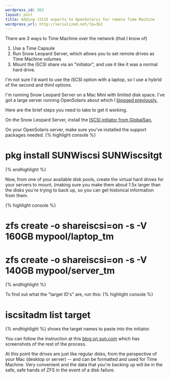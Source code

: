 ```yaml
--- 
wordpress_id: 362
layout: post
title: Adding iSCSI exports to OpenSolaris for remote Time Machine
wordpress_url: http://serialized.net/?p=362
---
```

There are 3 ways to Time Machine over the network (that I know of)
<ol>
<li>Use a Time Capsule</li>
<li>Run Snow Leopard Server, which allows you to set remote drives as Time Machine volumes</li>
<li>Mount the iSCSI share via an "initiator", and use it like it was a normal hard drive.</li>
</ol>

I'm not sure I'd want to use the iSCSI option with a laptop, so I use a hybrid of the second and third options.

I'm running Snow Leopard Server on a Mac Mini with limited disk space. I've got a large server running OpenSolaris about which I [blogged previously.](/2009/02/the-littlest-thumper-opensolaris-nas-on-an-msi-wind-pc/)

Here are the brief steps you need to take to get it working.

On the Snow Leopard Server, install the [ISCSI initiator from GlobalSan.](http://www.studionetworksolutions.com/products/product_detail.php?t=more&pi=11)

On your OpenSolaris server, make sure you've installed the support packages needed.
{% highlight console %}
# pkg install SUNWiscsi SUNWiscsitgt
{% endhighlight %}

Now, from one of your available disk pools, create the virtual hard drives for your servers to mount, (making sure you make them about 1.5x larger than the disks you're trying to back up, so you can get historical information from them.

{% highlight console %}
# zfs create -o shareiscsi=on -s -V 160GB mypool/laptop_tm
# zfs create -o shareiscsi=on -s -V 140GB mypool/server_tm
{% endhighlight %}

To find out what the "target ID's" are, run this:
{% highlight console %}
# iscsitadm list target
{% endhighlight %}
shows the target names to paste into the initiator.

You can follow the instruction at this [blog on sun.com](http://blogs.sun.com/constantin/entry/zfs_and_mac_os_x) which has screenshots of the rest of the process.

At this point the drives are just like regular disks, from the perspective of your Mac (desktop or server) -- and can be formatted and used for Time Machine. Very convenient and the data that you're backing up will be in the safe, safe hands of ZFS in the event of a disk failure.
